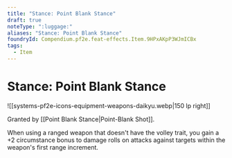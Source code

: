 ```yaml
---
title: "Stance: Point Blank Stance"
draft: true
noteType: ":luggage:"
aliases: "Stance: Point Blank Stance"
foundryId: Compendium.pf2e.feat-effects.Item.9HPxAKpP3WJmICBx
tags:
  - Item
---
```


# Stance: Point Blank Stance
![[systems-pf2e-icons-equipment-weapons-daikyu.webp|150 lp right]]

Granted by [[Point Blank Stance|Point-Blank Shot]].

When using a ranged weapon that doesn't have the volley trait, you gain a +2 circumstance bonus to damage rolls on attacks against targets within the weapon's first range increment.
